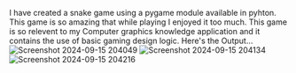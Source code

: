 I have created a snake game using a pygame module available in pyhton.
This game is so amazing that while playing I enjoyed it too much.
This game is so relevent to my Computer graphics knowledge application and it contains the use of basic gaming design logic.
Here's the Output...
![Screenshot 2024-09-15 204049](https://github.com/user-attachments/assets/bcf9a0c6-9c2e-499d-a163-7007dc21ee97)
![Screenshot 2024-09-15 204134](https://github.com/user-attachments/assets/79ff4b38-3279-464c-bb26-bfa3c885b813)
![Screenshot 2024-09-15 204216](https://github.com/user-attachments/assets/0cf9ef93-e51f-4109-8885-29041a5782e4)
